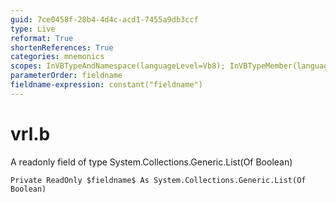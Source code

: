 ```yaml
---
guid: 7ce0458f-28b4-4d4c-acd1-7455a9db3ccf
type: Live
reformat: True
shortenReferences: True
categories: mnemonics
scopes: InVBTypeAndNamespace(languageLevel=Vb8); InVBTypeMember(languageLevel=Vb8)
parameterOrder: fieldname
fieldname-expression: constant("fieldname")
---
```


# vrl.b

A readonly field of type System.Collections.Generic.List(Of Boolean)

```
Private ReadOnly $fieldname$ As System.Collections.Generic.List(Of Boolean)
```

